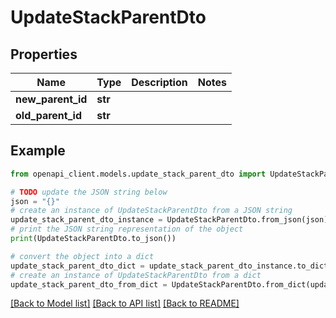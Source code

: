 # UpdateStackParentDto


## Properties

Name | Type | Description | Notes
------------ | ------------- | ------------- | -------------
**new_parent_id** | **str** |  | 
**old_parent_id** | **str** |  | 

## Example

```python
from openapi_client.models.update_stack_parent_dto import UpdateStackParentDto

# TODO update the JSON string below
json = "{}"
# create an instance of UpdateStackParentDto from a JSON string
update_stack_parent_dto_instance = UpdateStackParentDto.from_json(json)
# print the JSON string representation of the object
print(UpdateStackParentDto.to_json())

# convert the object into a dict
update_stack_parent_dto_dict = update_stack_parent_dto_instance.to_dict()
# create an instance of UpdateStackParentDto from a dict
update_stack_parent_dto_from_dict = UpdateStackParentDto.from_dict(update_stack_parent_dto_dict)
```
[[Back to Model list]](../README.md#documentation-for-models) [[Back to API list]](../README.md#documentation-for-api-endpoints) [[Back to README]](../README.md)


